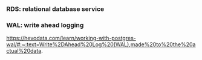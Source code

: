 ### RDS: relational database service
### WAL: write ahead logging
https://hevodata.com/learn/working-with-postgres-wal/#:~:text=Write%2DAhead%20Log%20(WAL),made%20to%20the%20actual%20data.
